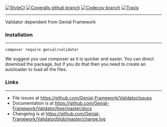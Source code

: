 [![StyleCI](https://styleci.io/repos/114030042/shield?branch=master)](https://styleci.io/repos/114030042) [![Coveralls github branch](https://img.shields.io/coveralls/github/Genial-Framework/Validator/master.svg?style=flat-square)](https://coveralls.io/github/Genial-Framework/Validator?branch=master) [![Codecov branch](https://img.shields.io/codecov/c/github/Genial-Framework/Validator/master.svg?style=flat-square)](https://codecov.io/) [![Travis](https://img.shields.io/travis/Genial-Framework/Validator.svg?style=flat-square)](https://travis-ci.org/Genial-Framework/Validator)

-------
Validator dependent from Genial Framework

### Installation

-------
```
composer require genial/validator
```

We suggest you use composer as it is quicker and easier. You can direct download the package, but if you do that then you need to create an autoloader to load all the files.

### Links

-------
- File issues at https://github.com/Genial-Framework/Validator/issues
- Documentation is at https://github.com/Genial-Framework/Validator/tree/master/docs
- Changelog is at https://github.com/Genial-Framework/Validator/blob/master/change.log
